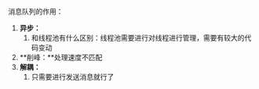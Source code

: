 消息队列的作用：

1. **异步：**
    1. 和线程池有什么区别：线程池需要进行对线程进行管理，需要有较大的代码变动
2. **削峰：**处理速度不匹配
3. **解耦：**
    1. 只需要进行发送消息就行了